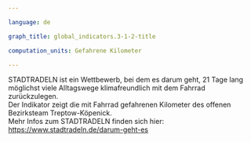 ```yaml
---

language: de   

graph_title: global_indicators.3-1-2-title

computation_units: Gefahrene Kilometer

---
```


STADTRADELN ist ein Wettbewerb, bei dem es darum geht, 21 Tage lang möglichst viele Alltagswege klimafreundlich mit dem Fahrrad zurückzulegen. <br>
Der Indikator zeigt die mit Fahrrad gefahrenen Kilometer des offenen Bezirksteam Treptow-Köpenick. <br>
Mehr Infos zum STADTRADELN finden sich hier: <a href="https://www.stadtradeln.de/darum-geht-es">https://www.stadtradeln.de/darum-geht-es</a>
